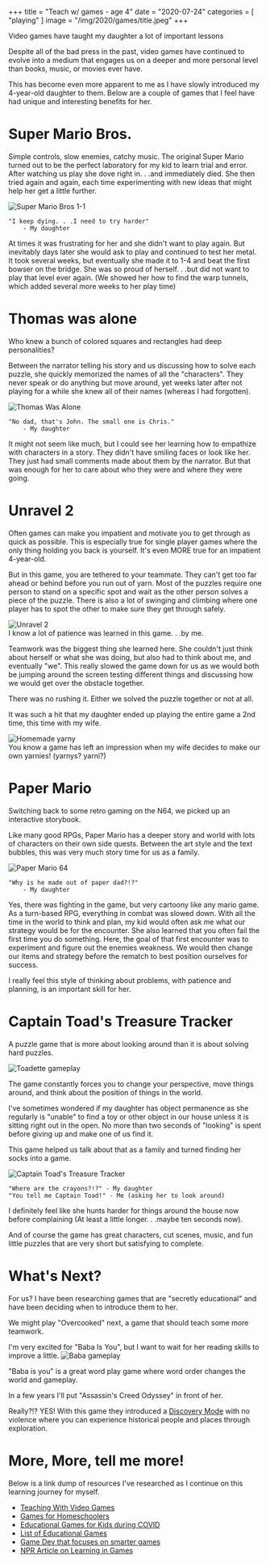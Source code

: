 +++
title = "Teach w/ games - age 4"
date = "2020-07-24"
categories = [ "playing" ]
image = "/img/2020/games/title.jpeg"
+++

Video games have taught my daughter a lot of important lessons
<!--more-->

Despite all of the bad press in the past, video games have continued to evolve into a medium that engages us on a deeper and more personal level than books, music, or movies ever have.

This has become even more apparent to me as I have slowly introduced my 4-year-old daughter to them. Below are a couple of games that I feel have had unique and interesting benefits for her.

# Super Mario Bros.
Simple controls, slow enemies, catchy music. The original Super Mario turned out to be the perfect laboratory for my kid to learn trial and error. After watching us play she dove right in. . .and immediately died. She then tried again and again, each time experimenting with new ideas that might help her get a little further.

![Super Mario Bros 1-1](/img/2020/games/mario_1_1.jpeg)

    "I keep dying. . .I need to try harder"
        - My daughter

At times it was frustrating for her and she didn't want to play again. But inevitably days later she would ask to play and continued to test her metal. It took several weeks, but eventually she made it to 1-4 and beat the first bowser on the bridge. She was so proud of herself. . .but did not want to play that level ever again. (We showed her how to find the warp tunnels, which added several more weeks to her play time)

# Thomas was alone
Who knew a bunch of colored squares and rectangles had deep personalities?

Between the narrator telling his story and us discussing how to solve each puzzle, she quickly memorized the names of all the "characters". They never speak or do anything but move around, yet weeks later after not playing for a while she knew all of their names (whereas I had forgotten).

![Thomas Was Alone](/img/2020/games/thomas_was_alone.jpeg)

    "No dad, that's John. The small one is Chris."
        - My daughter

It might not seem like much, but I could see her learning how to empathize with characters in a story. They didn't have smiling faces or look like her. They just had small comments made about them by the narrator. But that was enough for her to care about who they were and where they were going.

# Unravel 2
Often games can make you impatient and motivate you to get through as quick as possible. This is especially true for single player games where the only thing holding you back is yourself. It's even MORE true for an impatient 4-year-old.

But in this game, you are tethered to your teammate. They can't get too far ahead or behind before you run out of yarn. Most of the puzzles require one person to stand on a specific spot and wait as the other person solves a piece of the puzzle. There is also a lot of swinging and climbing where one player has to spot the other to make sure they get through safely.

![Unravel 2](/img/2020/games/unravel_2.jpeg)</br>
I know a lot of patience was learned in this game. . .by me.

Teamwork was the biggest thing she learned here. She couldn't just think about herself or what she was doing, but also had to think about me, and eventually "we". This really slowed the game down for us as we would both be jumping around the screen testing different things and discussing how we would get over the obstacle together.

There was no rushing it. Either we solved the puzzle together or not at all.

It was such a hit that my daughter ended up playing the entire game a 2nd time, this time with my wife.

![Homemade yarny](/img/2020/games/unravel_2_yarny.jpeg)</br>
You know a game has left an impression when my wife decides to make our own yarnies! (yarnys? yarni?)

# Paper Mario
Switching back to some retro gaming on the N64, we picked up an interactive storybook.

Like many good RPGs, Paper Mario has a deeper story and world with lots of characters on their own side quests. Between the art style and the text bubbles, this was very much story time for us as a family.

![Paper Mario 64](/img/2020/games/paper_mario.png)

    "Why is he made out of paper dad?!?"
        - My daughter

Yes, there was fighting in the game, but very cartoony like any mario game. As a turn-based RPG, everything in combat was slowed down. With all the time in the world to think and plan, my kid would often ask me what our strategy would be for the encounter. She also learned that you often fail the first time you do something. Here, the goal of that first encounter was to experiment and figure out the enemies weakness. We would then change our items and strategy before the rematch to best position ourselves for success.

I really feel this style of thinking about problems, with patience and planning, is an important skill for her.

# Captain Toad's Treasure Tracker
A puzzle game that is more about looking around than it is about solving hard puzzles.

![Toadette gameplay](/img/2020/games/captain_toad.gif)

The game constantly forces you to change your perspective, move things around, and think about the position of things in the world.

I've sometimes wondered if my daughter has object permanence as she regularly is "unable" to find a toy or other object in our house unless it is sitting right out in the open. No more than two seconds of "looking" is spent before giving up and make one of us find it.

This game helped us talk about that as a family and turned finding her socks into a game.

![Captain Toad's Treasure Tracker](/img/2020/games/captain_toad.jpeg)

    "Where are the crayons?!?" - My daughter
    "You tell me Captain Toad!" - Me (asking her to look around)

I definitely feel like she hunts harder for things around the house now before complaining (At least a little longer. . .maybe ten seconds now).

And of course the game has great characters, cut scenes, music, and fun little puzzles that are very short but satisfying to complete.

# What's Next?

For us? I have been researching games that are "secretly educational" and have been deciding when to introduce them to her.

We might play "Overcooked" next, a game that should teach some more teamwork.

I'm very excited for "Baba Is You", but I want to wait for her reading skills to improve a little.
![Baba gameplay](/img/2020/games/baba_is_you.gif)

"Baba is you" is a great word play game where word order changes the world and gameplay.

In a few years I'll put "Assassin's Creed Odyssey" in front of her.

Really?!? YES! With this game they introduced a [Discovery Mode](https://www.pcworld.com/article/3438382/assassins-creed-odyssey-discovery-tour-mode.html) with no violence where you can experience historical people and places through exploration.

# More, More, tell me more!
Below is a link dump of resources I've researched as I continue on this learning journey for myself.

* [Teaching With Video Games](https://www.heylistengames.org/)
* [Games for Homeschoolers](https://oedb.org/ilibrarian/50-educational-video-games-that-homeschoolers-love/) 
* [Educational Games for Kids during COVID](https://www.cnet.com/news/15-educational-video-games-for-kids-in-quarantine-that-are-actually-fun/)
* [List of Educational Games](https://en.m.wikipedia.org/wiki/List_of_educational_video_games)
* [Game Dev that focuses on smarter games](http://www.zachtronics.com/)
* [NPR Article on Learning in Games](https://www.npr.org/2020/05/29/864520287/video-games-dont-have-to-be-educational-to-spark-learning)
